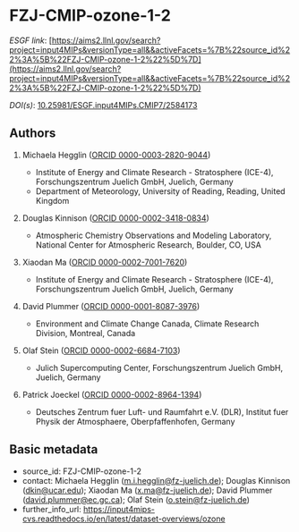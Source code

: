 # FZJ-CMIP-ozone-1-2

*ESGF link*: [https://aims2.llnl.gov/search?project=input4MIPs&versionType=all&&activeFacets=%7B%22source_id%22%3A%5B%22FZJ-CMIP-ozone-1-2%22%5D%7D](https://aims2.llnl.gov/search?project=input4MIPs&versionType=all&&activeFacets=%7B%22source_id%22%3A%5B%22FZJ-CMIP-ozone-1-2%22%5D%7D)

*DOI(s)*: [10.25981/ESGF.input4MIPs.CMIP7/2584173](https://doi.org/10.25981/ESGF.input4MIPs.CMIP7/2584173)

## Authors

1. Michaela Hegglin ([ORCID 0000-0003-2820-9044](https://orcid.org/0000-0003-2820-9044))
    - Institute of Energy and Climate Research - Stratosphere (ICE-4), Forschungszentrum Juelich GmbH, Juelich, Germany
    - Department of Meteorology, University of Reading, Reading, United Kingdom

2. Douglas Kinnison ([ORCID 0000-0002-3418-0834](https://orcid.org/0000-0002-3418-0834))
    - Atmospheric Chemistry Observations and Modeling Laboratory, National Center for Atmospheric Research, Boulder, CO, USA

3. Xiaodan Ma ([ORCID 0000-0002-7001-7620](https://orcid.org/0000-0002-7001-7620))
    - Institute of Energy and Climate Research - Stratosphere (ICE-4), Forschungszentrum Juelich GmbH, Juelich, Germany

4. David Plummer ([ORCID 0000-0001-8087-3976](https://orcid.org/0000-0001-8087-3976))
    - Environment and Climate Change Canada, Climate Research Division, Montreal, Canada

5. Olaf Stein ([ORCID 0000-0002-6684-7103](https://orcid.org/0000-0002-6684-7103))
    - Julich Supercomputing Center, Forschungszentrum Juelich GmbH, Juelich, Germany

6. Patrick Joeckel ([ORCID 0000-0002-8964-1394](https://orcid.org/0000-0002-8964-1394))
    - Deutsches Zentrum fuer Luft- und Raumfahrt e.V. (DLR), Institut fuer Physik der Atmosphaere, Oberpfaffenhofen, Germany


## Basic metadata

- source_id: FZJ-CMIP-ozone-1-2
- contact: Michaela Hegglin (m.i.hegglin@fz-juelich.de); Douglas Kinnison (dkin@ucar.edu); Xiaodan Ma (x.ma@fz-juelich.de); David Plummer (david.plummer@ec.gc.ca); Olaf Stein (o.stein@fz-juelich.de)
- further_info_url: https://input4mips-cvs.readthedocs.io/en/latest/dataset-overviews/ozone